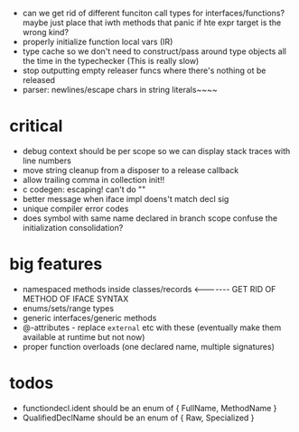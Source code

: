 * can we get rid of different funciton call types for interfaces/functions? maybe just place that iwth methods that panic if hte expr target is the wrong kind?
* properly initialize function local vars (IR)
* type cache so we don't need to construct/pass around type objects all the time in the typechecker (This is really slow)
* stop outputting empty releaser funcs where there's nothing ot be released
* parser: newlines/escape chars in string literals~~~~

# critical

* debug context should be per scope so we can display stack traces with line numbers
* move string cleanup from a disposer to a release callback
* allow trailing comma in collection init!!
* c codegen: escaping! can't do ""
* better message when iface impl doens't match decl sig
* unique compiler error codes
* does symbol with same name declared in branch scope confuse the initialization consolidation?

# big features

* namespaced methods inside classes/records <------- GET RID OF METHOD OF IFACE SYNTAX
* enums/sets/range types
* generic interfaces/generic methods
* @-attributes - replace `external` etc with these (eventually make them available at runtime but not now)
* proper function overloads (one declared name, multiple signatures)

# todos

* functiondecl.ident should be an enum of { FullName, MethodName }
* QualifiedDeclName should be an enum of { Raw, Specialized }
